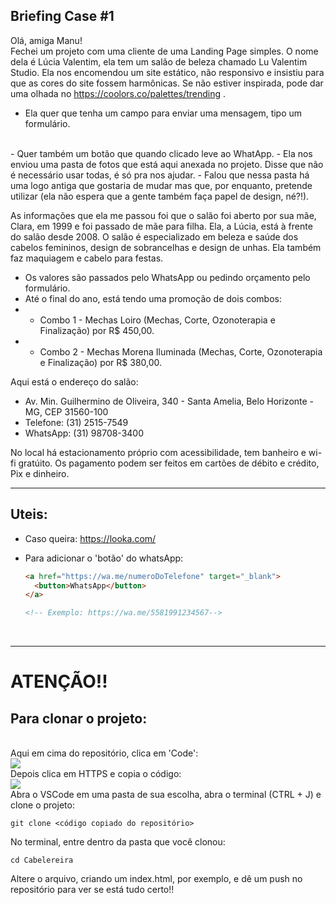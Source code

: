 ## Briefing Case #1 

Olá, amiga Manu!
<br>
Fechei um projeto com uma cliente de uma Landing Page simples. O nome dela é Lúcia Valentim, ela tem um salão de beleza chamado Lu Valentim Studio. Ela nos encomendou um site estático, não responsivo e insistiu para que as cores do site fossem harmônicas. Se não estiver inspirada, pode dar uma olhada no https://coolors.co/palettes/trending .
<br>
- Ela quer que tenha um campo para enviar uma mensagem, tipo um formulário. 
<br>
- Quer também um botão que quando clicado leve ao WhatApp. 
- Ela nos enviou uma pasta de fotos que está aqui anexada no projeto. Disse que não é necessário usar todas, é só pra nos ajudar.
- Falou que nessa pasta há uma logo antiga que gostaria de mudar mas que, por enquanto,  pretende utilizar (ela não espera que a gente também faça papel de design, né?!).

As informações que ela me passou foi que o salão foi aberto por sua mãe, Clara, em 1999 e foi passado de mãe para filha. Ela, a Lúcia, está à frente do salão desde 2008. O salão é especializado em beleza e saúde dos cabelos femininos, design de sobrancelhas e design de unhas. Ela também faz maquiagem e cabelo para festas.

- Os valores são passados pelo WhatsApp ou pedindo orçamento pelo formulário. 
- Até o final do ano, está tendo uma promoção de dois combos:
 -  - Combo 1 - Mechas Loiro (Mechas, Corte, Ozonoterapia e Finalização) por R$ 450,00.
 -  - Combo 2 - Mechas Morena Iluminada (Mechas, Corte, Ozonoterapia e Finalização) por R$ 380,00.

Aqui está o endereço do salão:
- Av. Min. Guilhermino de Oliveira, 340 - Santa Amelia, Belo Horizonte - MG, CEP 31560-100
- Telefone: (31) 2515-7549
- WhatsApp: (31) 98708-3400

No local há estacionamento próprio com acessibilidade, tem banheiro e wi-fi gratúito.
Os pagamento podem ser feitos em cartões de débito e crédito, Pix e dinheiro.

------------
## Uteis:
- Caso queira: https://looka.com/
  
- Para adicionar o 'botão' do whatsApp:
  ```html
  <a href="https://wa.me/numeroDoTelefone" target="_blank">
    <button>WhatsApp</button>
  </a>

  <!-- Exemplo: https://wa.me/5581991234567-->
  ```

<br>

  ----------

  # ATENÇÃO!!

  ## Para clonar o projeto:
  <br>
  Aqui em cima do repositório, clica em 'Code':
  <br>
  <img src="https://ibb.co/q01kSYR">
  <br>
  Depois clica em HTTPS e copia o código:
  <br>
  <img src="https://ibb.co/D8jxJjB">
  <br>
  Abra o VSCode em uma pasta de sua escolha, abra o terminal (CTRL + J) e clone o projeto:
  
  ```shell
  git clone <código copiado do repositório>
  ```

  No terminal, entre dentro da pasta que você clonou:
  ```shell
  cd Cabelereira
  ```

  Altere o arquivo, criando um index.html, por exemplo, e dê um push no repositório para ver se está tudo certo!!
